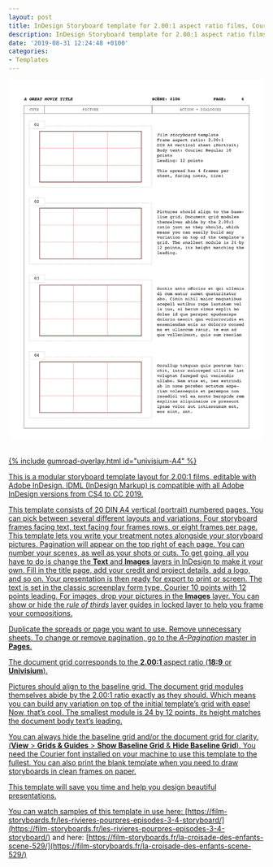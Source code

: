```yaml
---
layout: post
title: InDesign Storyboard template for 2.00:1 aspect ratio films, Courier 10pt on DIN A4 vertical
description: InDesign Storyboard template for 2.00:1 aspect ratio films, Courier 10pt on DIN A4 vertical with pagination numbers
date: '2019-08-31 12:24:48 +0100'
categories:
- Templates
---
```

<a href="https://gum.co/univisium-A4"><img src="/images/Film-Storyboards.com_Storyboard-template_2.00x1_Courier_10_A4-vertical_sample.png"/><br/><br/>

{% include gumroad-overlay.html id="univisium-A4" %}

This is a modular storyboard template layout for 2.00:1 films, editable with Adobe InDesign. IDML (InDesign Markup) is compatible with all Adobe InDesign versions from CS4 to CC 2019.

This template consists of 20 DIN A4 vertical (portrait) numbered pages. You can pick between several different layouts and variations. Four storyboard frames facing text, text facing four frames rows, or eight frames per page. This template lets you write your treatment notes alongside your storyboard pictures. Pagination will appear on the top right of each page. You can number your scenes, as well as your shots or cuts. To get going, all you have to do is change the **Text** and **Images** layers in InDesign to make it your own. Fill in the title page, add your credit and project details, add a logo, and so on. Your presentation is then ready for export to print or screen. The text is set in the classic screenplay form type, Courier 10 points with 12 points leading. For images, drop your pictures in the **Images** layer. You can show or hide the *rule of thirds* layer guides in locked layer to help you frame your compositions.

Duplicate the spreads or page you want to use. Remove unnecessary sheets. To change or remove pagination, go to the *A-Pagination* master in **Pages**.

The document grid corresponds to the **2.00:1** aspect ratio (**18:9** or **Univisium**).

Pictures should align to the baseline grid. The document grid modules themselves abide by the 2.00:1 ratio exactly as they should. Which means you can build any variation on top of the initial template’s grid with ease! Now, that’s cool. The smallest module is 24 by 12 points, its height matches the document body text’s leading.

You can always hide the baseline grid and/or the document grid for clarity. (**View** > **Grids & Guides** > **Show Baseline Grid** & **Hide Baseline Grid**). You need the Courier font installed on your machine to use this template to the fullest. You can also print the blank template when you need to draw storyboards in clean frames on paper.

This template will save you time and help you design beautiful presentations.



You can watch samples of this template in use here: [https://film-storyboards.fr/les-rivieres-pourpres-episodes-3-4-storyboard/](https://film-storyboards.fr/les-rivieres-pourpres-episodes-3-4-storyboard/) and here: [https://film-storyboards.fr/la-croisade-des-enfants-scene-529/](https://film-storyboards.fr/la-croisade-des-enfants-scene-529/)
